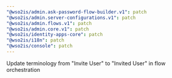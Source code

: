 ```yaml
---
"@wso2is/admin.ask-password-flow-builder.v1": patch
"@wso2is/admin.server-configurations.v1": patch
"@wso2is/admin.flows.v1": patch
"@wso2is/admin.core.v1": patch
"@wso2is/identity-apps-core": patch
"@wso2is/i18n": patch
"@wso2is/console": patch
---
```


Update terminology from "Invite User" to "Invited User" in flow orchestration
